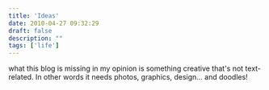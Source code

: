 ```yaml
---
title: 'Ideas'
date: 2010-04-27 09:32:29
draft: false
description: ""
tags: ['life']
---
```


what this blog is missing in my opinion is something creative that's not text-related. In other words it needs photos, graphics, design... and doodles!